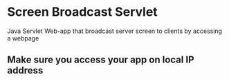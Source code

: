 # Screen Broadcast Servlet
 Java Servlet Web-app that broadcast server screen to clients by accessing a webpage
## Make sure you access your app on local IP address
